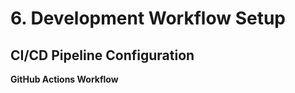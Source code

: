 # 6. Development Workflow Setup

## CI/CD Pipeline Configuration

**GitHub Actions Workflow**
```yaml